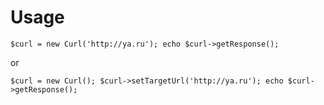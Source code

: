 # Usage

`
$curl = new Curl('http://ya.ru');
echo $curl->getResponse();
`

or

`
$curl = new Curl();
$curl->setTargetUrl('http://ya.ru');
echo $curl->getResponse();
`